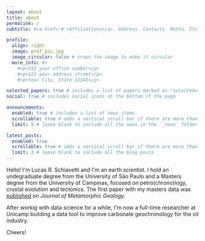 ```yaml
---
layout: about
title: about
permalink: /
subtitle: #<a href='#'>Affiliations</a>. Address. Contacts. Motto. Etc.

profile:
  align: right
  image: prof_pic.jpg
  image_circular: false # crops the image to make it circular
  more_info: #>
    #<p>555 your office number</p>
    #<p>123 your address street</p>
    #<p>Your City, State 12345</p>

selected_papers: true # includes a list of papers marked as "selected={true}"
social: true # includes social icons at the bottom of the page

announcements:
  enabled: true # includes a list of news items
  scrollable: true # adds a vertical scroll bar if there are more than 3 news items
  limit: 5 # leave blank to include all the news in the `_news` folder

latest_posts:
  enabled: true
  scrollable: true # adds a vertical scroll bar if there are more than 3 new posts items
  limit: 3 # leave blank to include all the blog posts
---
```


Hello! I'm Lucas R. Schiavetti and I'm an earth scientist. I hold an undegraduate degree from the University of São Paulo and a Masters degree from the University of Campinas, focused on petro(chrono)logy, crustal evolution and tectonics.
The first paper with my masters data was [published](https://onlinelibrary.wiley.com/doi/10.1111/jmg.70007) on _Journal of Metamorphic Geology_.

After workig with data science for a while, I'm now a full-time researcher at Unicamp building a data tool to improve carbonate geochronology for the oil industry.

Cheers!